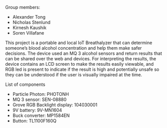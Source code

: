 Group members:
- Alexander Tong
- Nicholas Stenlund
- Kirnesh Kaushik
- Soren Villafane

This project is a portable and local IoT Breathalyzer that can determine someone’s blood alcohol concentration and help them make safer decisions. The device used an MQ 3 alcohol sensors and return results that can be shared over the web and devices. For interpreting the results, the device contains an LCD screen to make the results easily viewable, and RGB led is present to indicate if the result is high and potentially unsafe so they can be understood if the user is visually impaired at the time.



List of components
- Particle Photon: PHOTONH
- MQ 3 sensor: SEN-08880
- Grove RGB Backlight display: 104030001
- 9V battery: 9V-MN1604
- Buck converter: MP1584EN 
- Button: TL1100F160Q